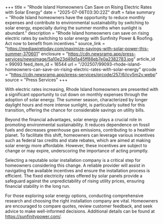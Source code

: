 +++
title = "Rhode Island Homeowners Can Save on Rising Electric Rates with Solar Energy"
date = "2025-07-06T03:30:22Z"
draft = false
summary = "Rhode Island homeowners have the opportunity to reduce monthly expenses and contribute to environmental sustainability by switching to solar energy, especially during the summer months when sunlight is abundant."
description = "Rhode Island homeowners can save on rising electric rates by switching to solar energy with Sunfinity Power & Roofing. Act now to benefit from incentives."
source_link = "https://mediawiretoday.com/maximize-savings-with-solar-power-this-summer-370601"
enclosure = "https://cdn.newsramp.app/press-services/newsimage/5a10e23d49d1a45ff88eb7e0a2382783.jpg"
article_id = 99093
feed_item_id = 16544
url = "/202507/99093-rhode-island-homeowners-can-save-on-rising-electric-rates-with-solar-energy"
qrcode = "https://cdn.newsramp.app/press-services/qrcode/257/6/icy5m2v.webp"
source = "Press Services"
+++

<p>With electric rates increasing, Rhode Island homeowners are presented with a significant opportunity to cut down on monthly expenses through the adoption of solar energy. The summer season, characterized by longer daylight hours and more intense sunlight, is particularly suited for this transition, offering the chance for considerable savings on utility bills.</p><p>Beyond the financial advantages, solar energy plays a crucial role in promoting environmental sustainability. It reduces dependence on fossil fuels and decreases greenhouse gas emissions, contributing to a healthier planet. To facilitate this shift, homeowners can leverage various incentives such as federal tax credits and state rebates, which are aimed at making solar energy more affordable. However, these incentives are subject to change or may expire, underscoring the importance of acting promptly.</p><p>Selecting a reputable solar installation company is a critical step for homeowners considering this change. A reliable provider will assist in navigating the available incentives and ensure the installation process is efficient. The fixed electricity rates offered by solar panels provide a safeguard against the unpredictability of rising utility prices, ensuring financial stability in the long run.</p><p>For those exploring solar energy options, conducting comprehensive research and choosing the right installation company are vital. Homeowners are encouraged to compare quotes, review customer feedback, and seek advice to make well-informed decisions. Additional details can be found at <a href='https://sunfinitypower.com/' rel='nofollow' target='_blank'>https://sunfinitypower.com/</a>.</p>